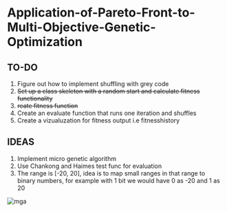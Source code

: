 # Application-of-Pareto-Front-to-Multi-Objective-Genetic-Optimization

## TO-DO

1. Figure out how to implement shuffling with grey code
2. ~~Set up a class skeleton with a random start and calculate fitness functionality~~
3. ~~reate fitness function~~
4. Create an evaluate function that runs one iteration and shuffles
5. Create a vizualuzation for fitness output i.e fitnesshistory


## IDEAS

1. Implement micro genetic algorithm
2. Use Chankong and Haimes test func for evaluation
3. The range is [-20, 20], idea is to map small ranges in that range to binary numbers, for example with 1 bit we would have 0 as -20 and 1 as 20

![mga](https://github.com/[HjaltiThrastarson]/[Application-of-Pareto-Front-to-Multi-Objective-Genetic-Optimization]/mga.png?raw=true)